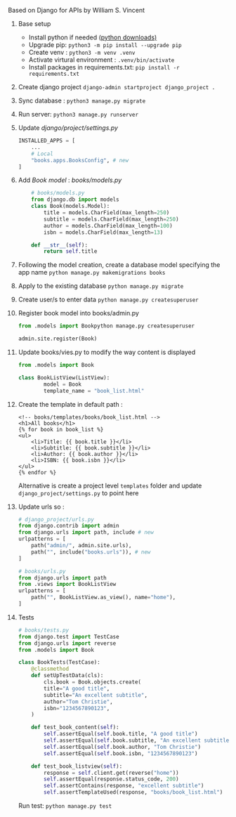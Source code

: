 Based on Django for APIs by William S. Vincent

1. Base setup 
    - Install python if needed ([python downloads)](https://www.python.org/downloads/macos/)
    - Upgrade pip: `python3 -m pip install --upgrade pip`
    - Create venv : `python3 -m venv .venv`
    - Activate virtural environment : `.venv/bin/activate`
    - Install packages in requirements.txt: `pip install -r requirements.txt`
 
2. Create django project
    `django-admin startproject django_project .`

3. Sync database : `python3 manage.py migrate`
4. Run server: `python3 manage.py runserver`

5. Update *django/project/settings.py*

    ```python
    INSTALLED_APPS = [
        ...
        # Local
        "books.apps.BooksConfig", # new
    ]
    ```

6. Add *Book model* :
    *books/models.py*
    ```python
        # books/models.py
        from django.db import models
        class Book(models.Model):
            title = models.CharField(max_length=250)
            subtitle = models.CharField(max_length=250)
            author = models.CharField(max_length=100)
            isbn = models.CharField(max_length=13)

        def __str__(self):
            return self.title
    ```

7. Following the model creation, create a database model specifying the app name
`python manage.py makemigrations books`

8. Apply to the existing database
`python manage.py migrate`

9. Create user/s to enter data 
`python manage.py createsuperuser`

10. Register book model into books/admin.py
    ```python
    from .models import Bookpython manage.py createsuperuser

    admin.site.register(Book)
    ```

11. Update books/vies.py to modify the way content is displayed
    ```python
    from .models import Book

    class BookListView(ListView):
            model = Book
            template_name = "book_list.html"
    ```

12. Create the template in default path : 
    ```django
    <!-- books/templates/books/book_list.html -->
    <h1>All books</h1>
    {% for book in book_list %}
    <ul>
        <li>Title: {{ book.title }}</li>
        <li>Subtitle: {{ book.subtitle }}</li>
        <li>Author: {{ book.author }}</li>
        <li>ISBN: {{ book.isbn }}</li>
    </ul>
    {% endfor %}
    ```
    Alternative is create a project level `templates` folder and update `django_project/settings.py` to point here

13. Update urls so : 
    
    ```python
    # django_project/urls.py
    from django.contrib import admin
    from django.urls import path, include # new
    urlpatterns = [
        path("admin/", admin.site.urls),
        path("", include("books.urls")), # new
    ]
    ```
    
    ```python
    # books/urls.py
    from django.urls import path
    from .views import BookListView
    urlpatterns = [
        path("", BookListView.as_view(), name="home"),
    ]   
    ```

14. Tests

    ```python
    # books/tests.py
    from django.test import TestCase
    from django.urls import reverse
    from .models import Book

    class BookTests(TestCase):
        @classmethod
        def setUpTestData(cls):
            cls.book = Book.objects.create(
            title="A good title",
            subtitle="An excellent subtitle",
            author="Tom Christie",
            isbn="1234567890123",
        )

        def test_book_content(self):
            self.assertEqual(self.book.title, "A good title")
            self.assertEqual(self.book.subtitle, "An excellent subtitle")
            self.assertEqual(self.book.author, "Tom Christie")
            self.assertEqual(self.book.isbn, "1234567890123")

        def test_book_listview(self):
            response = self.client.get(reverse("home"))
            self.assertEqual(response.status_code, 200)
            self.assertContains(response, "excellent subtitle")
            self.assertTemplateUsed(response, "books/book_list.html")
    ```
    Run test: `python manage.py test`